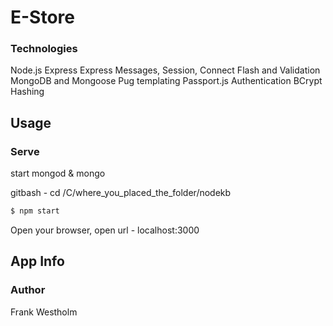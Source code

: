 # E-Store

### Technologies
Node.js
Express
Express Messages, Session, Connect Flash and Validation
MongoDB and Mongoose
Pug templating
Passport.js Authentication
BCrypt Hashing

## Usage



### Serve
start mongod & mongo

gitbash - cd /C/where_you_placed_the_folder/nodekb



```sh
$ npm start
```

Open your browser, open url - localhost:3000

## App Info

### Author

Frank Westholm